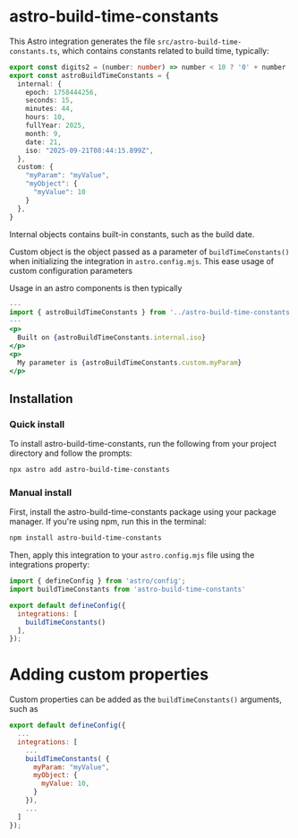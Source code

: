 # astro-build-time-constants

This Astro integration generates the file ```src/astro-build-time-constants.ts```,
which contains constants related to build time, typically:

```ts
export const digits2 = (number: number) => number < 10 ? '0' + number : '' + number
export const astroBuildTimeConstants = {
  internal: {
    epoch: 1758444256,
    seconds: 15,
    minutes: 44,
    hours: 10,
    fullYear: 2025,
    month: 9,
    date: 21,
    iso: "2025-09-21T08:44:15.899Z",
  },
  custom: {
    "myParam": "myValue",
    "myObject": {
      "myValue": 10
    }
  },
}
```

Internal objects contains built-in constants, such as the build date.

Custom object is the object passed as a parameter of ```buildTimeConstants()```
when initializing the integration in ```astro.config.mjs```. This ease usage
of custom configuration parameters

Usage in an astro components is then typically

```jsx
---
import { astroBuildTimeConstants } from '../astro-build-time-constants'
---
<p>
  Built on {astroBuildTimeConstants.internal.iso}
</p>
<p>
  My parameter is {astroBuildTimeConstants.custom.myParam}
</p>
```

## Installation

### Quick install

To install astro-build-time-constants, run the following from your project directory and follow the prompts:

```bash
npx astro add astro-build-time-constants
```

### Manual install

First, install the astro-build-time-constants package using your package manager. If you're using npm, run this in the terminal:

```bash
npm install astro-build-time-constants
```

Then, apply this integration to your ```astro.config.mjs``` file using the integrations property:

```js
import { defineConfig } from 'astro/config';
import buildTimeConstants from 'astro-build-time-constants'

export default defineConfig({
  integrations: [
    buildTimeConstants()
  ],
});
```


# Adding custom properties

Custom properties can be added as the ```buildTimeConstants()``` arguments, such as
```js
export default defineConfig({
  ...
  integrations: [
    ...
    buildTimeConstants( {
      myParam: "myValue",
      myObject: {
        myValue: 10,
      }
    }),
    ...
  ]
});

```
